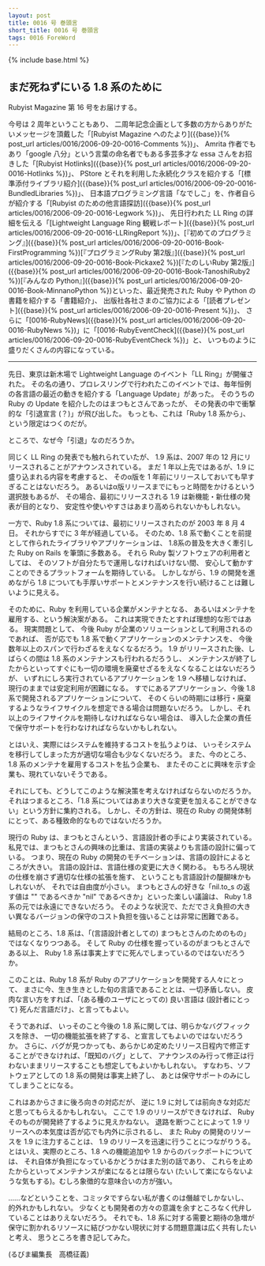 ```yaml
---
layout: post
title: 0016 号 巻頭言
short_title: 0016 号 巻頭言
tags: 0016 ForeWord
---
```

{% include base.html %}


## まだ死ねずにいる 1.8 系のために

Rubyist Magazine 第 16 号をお届けする。

今号は 2 周年ということもあり、
二周年記念企画として多数の方からありがたいメッセージを頂戴した「[Rubyist Magazine へのたより]({{base}}{% post_url articles/0016/2006-09-20-0016-Comments %})」、
Amrita 作者でもあり「google 八分」という言葉の命名者でもある多芸多才な essa さんをお招きした「[Rubyist Hotlinks]({{base}}{% post_url articles/0016/2006-09-20-0016-Hotlinks %})」、
PStore とそれを利用した永続化クラスを紹介する「[標準添付ライブラリ紹介]({{base}}{% post_url articles/0016/2006-09-20-0016-BundledLibraries %})」、
日本語プログラミング言語「なでしこ」を、作者自らが紹介する「[Rubyist のための他言語探訪]({{base}}{% post_url articles/0016/2006-09-20-0016-Legwork %})」、
先日行われた LL Ring の詳細を伝える「[Lightweight Language Ring 観戦レポート]({{base}}{% post_url articles/0016/2006-09-20-0016-LLRingReport %})」、[『初めてのプログラミング』]({{base}}{% post_url articles/0016/2006-09-20-0016-Book-FirstProgramming %})[『プログラミングRuby 第2版』]({{base}}{% post_url articles/0016/2006-09-20-0016-Book-Pickaxe2 %})[『たのしいRuby 第2版』]({{base}}{% post_url articles/0016/2006-09-20-0016-Book-TanoshiRuby2 %})[『みんなの Python』]({{base}}{% post_url articles/0016/2006-09-20-0016-Book-MinnanoPython %})といった、最近発売された Ruby や Python の書籍を紹介する「書籍紹介」、
出版社各社さまのご協力による「[読者プレゼント]({{base}}{% post_url articles/0016/2006-09-20-0016-Present %})」、
さらに「[0016-RubyNews]({{base}}{% post_url articles/0016/2006-09-20-0016-RubyNews %})」に「[0016-RubyEventCheck]({{base}}{% post_url articles/0016/2006-09-20-0016-RubyEventCheck %})」と、
いつものように盛りだくさんの内容になっている。

----
先日、東京は新木場で Lightweight Language のイベント「LL Ring」が開催された。
その名の通り、プロレスリングで行われたこのイベントでは、毎年恒例の各言語の最近の動きを紹介する「Language Update」があった。
そのうちの Ruby の Update を紹介したのはまつもとさんであったが、
その発表の中で衝撃的な「引退宣言 (？)」が飛び出した。
もっとも、これは「Ruby 1.8 系から」、という限定はつくのだが。

ところで、なぜ今「引退」なのだろうか。

同じく LL Ring の発表でも触れられていたが、
1.9 系は、2007 年の 12 月にリリースされることがアナウンスされている。
まだ 1 年以上先ではあるが、1.9 に盛り込まれる内容を考慮すると、
そのα版を 1 年前にリリースしておいても早すぎることはないだろう。
あるいはα版リリースまでにもっと時間をかけるという選択肢もあるが、
その場合、最初にリリースされる 1.9 は新機能・新仕様の発表が目的となり、
安定性や使いやすさはあまり高められないかもしれない。

一方で、Ruby 1.8 系については、最初にリリースされたのが 2003 年 8 月 4 日。
それからすでに 3 年が経過している。
そのため、1.8 系で動くことを前提として作られたライブラリやアプリケーションは、
1.8系の普及を大きく牽引した Ruby on Rails を筆頭に多数ある。
それら Ruby 製ソフトウェアの利用者としては、
そのソフトが自分たちで運用しなければいけない間、
安心して動かすことのできるプラットフォームを期待している。
しかしながら、1.9 の開発を進めながら 1.8 についても手厚いサポートとメンテナンスを行い続けることは難しいように見える。

そのために、Ruby を利用している企業がメンテナとなる、
あるいはメンテナを雇用する、という解決案がある。
これは実現できたとすれば理想的な形ではある。
現実問題として、
今後 Ruby が企業のソリューションとして利用されるのであれば、
否が応でも 1.8 系で動くアプリケーションのメンテナンスを、
今後数年以上のスパンで行わざるをえなくなるだろう。
1.9 がリリースされた後、しばらくの間は 1.8 系のメンテナンスも行われるだろうし、
メンテナンスが終了したからといってすぐにも一切の環境を廃棄せざるをえなくなることはないだろうが、
いずれにしろ実行されているアプリケーションを 1.9 へ移植しなければ、
現行のままでは安定利用が困難になる。
すでにあるアプリケーション、今後 1.8 系で開発されるアプリケーションについて、
そのくらいの時期には移行・廃棄するようなライフサイクルを想定できる場合は問題ないだろう。
しかし、それ以上のライフサイクルを期待しなければならない場合は、
導入した企業の責任で保守サポートを行わなければならないかもしれない。

とはいえ、実際にはシステムを維持するコストを払うよりは、
いっそシステムを移行してしまった方が適切な場合も少なくないだろう。
また、今のところ、1.8 系のメンテナを雇用するコストを払う企業も、
またそのことに興味を示す企業も、現れていないそうである。

それにしても、どうしてこのような解決策を考えなければならないのだろうか。
それはつまるところ、「1.8 系についてはあまり大きな変更を加えることができない」という方針に集約される。
しかし、その方針は、現在の Ruby の開発体制にとって、ある種致命的なものではないだろうか。

現行の Ruby は、まつもとさんという、言語設計者の手により実装されている。
私見では、まつもとさんの興味の比重は、言語の実装よりも言語の設計に偏っている。
つまり、現在の Ruby の開発のモチベーションは、言語の設計によるところが大きい。
言語の設計は、言語仕様の変更に大きく関わる。
もちろん現状の仕様を崩さず適切な仕様の拡張を施す、
ということも言語設計の醍醐味かもしれないが、
それでは自由度が小さい。
まつもとさんの好きな「nil.to_s の返す値は "" であるべきか "nil" であるべきか」といった楽しい議論は、
Ruby 1.8 系の元では永遠にできないだろう。
そのような状況で、ただでさえ負担の大きい異なるバージョンの保守のコスト負担を強いることは非常に困難である。

結局のところ、1.8 系は、「(言語設計者としての) まつもとさんのためのもの」ではなくなりつつある。
そして Ruby の仕様を握っているのがまつもとさんである以上、
Ruby 1.8 系は事実上すでに死んでしまっているのではないだろうか。

このことは、Ruby 1.8 系が Ruby のアプリケーションを開発する人々にとって、
まさに今、生き生きとした旬の言語であることとは、一切矛盾しない。
皮肉な言い方をすれば、「(ある種のユーザにとっての) 良い言語は (設計者にとって) 死んだ言語だけ」、と言ってもよい。

そうであれば、
いっそのこと今後の 1.8 系に関しては、明らかなバグフィックスを除き、
一切の機能拡張を終了する、と宣言してもよいのではないだろうか。
さらに、バグが見つかっても、あらかじめ定めたリリース日程内で修正することができなければ、「既知のバグ」として、
アナウンスのみ行って修正は行わないままリリースすることも想定してもよいかもしれない。
すなわち、ソフトウェアとしての 1.8 系の開発は事実上終了し、
あとは保守サポートのみにしてしまうことになる。

これはあからさまに後ろ向きの対応だが、
逆に 1.9 に対しては前向きな対応だと思ってもらえるかもしれない。
ここで 1.9 のリリースができなければ、
Ruby そのものが開発終了するように見えかねない。
退路を断つことによって 1.9 リリースへの本気度は否が応でも内外に示されるし、
また Ruby の開発のリソースを 1.9 に注力することは、
1.9 のリリースを迅速に行うことにつながりうる。
とはいえ、実際のところ、1.8 への機能追加や 1.9 からのバックポートについては、
それ自体が負担になっているかどうかはまた別の話であり、
これらを止めたからといってメンテナンスが楽になるとは限らない (たいして楽にならないような気もする)。むしろ象徴的な意味合いの方が強い。

……などということを、コミッタですらない私が書くのは僭越でしかないし、
的外れかもしれない。
少なくとも開発者の方々の意識を余すところなく代弁していることはありえないだろう。
それでも、1.8 系に対する需要と期待の急増が保守に割かれるリソースに結びつかない現状に対する問題意識は広く共有したいと考え、
思うところを書き記してみた。

(るびま編集長　高橋征義)


